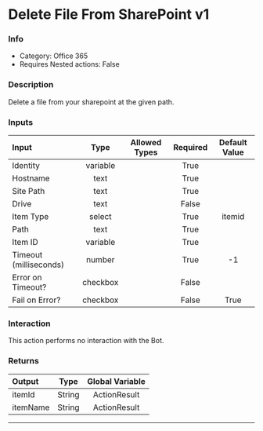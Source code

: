 # Delete File From SharePoint v1

### Info

- Category: Office 365
- Requires Nested actions: False


### Description
Delete a file from your sharepoint at the given path.


### Inputs

| Input | Type | Allowed Types | Required |  Default Value |
| :--- | :---: | :---: | :---: | :---: |
| Identity | variable |  | True |  |
| Hostname | text |  | True |  |
| Site Path | text |  | True |  |
| Drive | text |  | False |  |
| Item Type | select |  | True | itemid |
| Path | text |  | True |  |
| Item ID | variable |  | True |  |
| Timeout (milliseconds) | number |  | True | -1 |
| Error on Timeout? | checkbox |  | False |  |
| Fail on Error? | checkbox |  | False | True |


### Interaction
This action performs no interaction with the Bot.

### Returns

| Output | Type | Global Variable |
| :--- | :---: | :---: |
| itemId | String | ActionResult |
| itemName | String | ActionResult |

---